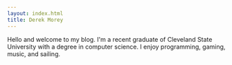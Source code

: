 ```yaml
---
layout: index.html
title: Derek Morey
---
```

Hello and welcome to my blog.
I'm a recent graduate of Cleveland State University with a degree in computer science.
I enjoy programming, gaming, music, and sailing.
